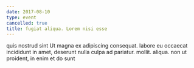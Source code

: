 ```yaml
---
date: 2017-08-10
type: event
cancelled: true
title: fugiat aliqua. Lorem nisi esse
---
```

quis nostrud sint Ut magna ex adipiscing consequat. labore eu occaecat incididunt in amet, deserunt nulla culpa ad pariatur. mollit. aliqua. non ut proident, in enim et do sunt